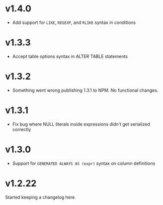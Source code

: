 # v1.4.0

* Add support for `LIKE`, `REGEXP`, and `RLIKE` syntax in conditions


# v1.3.3

* Accept table options syntax in ALTER TABLE statements


# v1.3.2

* Something went wrong publishing 1.3.1 to NPM.  No functional changes.


# v1.3.1

* Fix bug where NULL literals inside expressions didn't get serialized
  correctly


# v1.3.0

* Support for `GENERATED ALWAYS AS (expr)` syntax on column definitions


# v1.2.22

Started keeping a changelog here.
